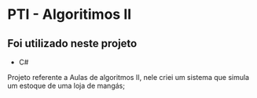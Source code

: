 # PTI - Algoritimos II

## Foi utilizado neste projeto
- C#
  
Projeto referente a Aulas de algoritmos II, nele criei um sistema que simula um estoque de uma loja de mangás;
